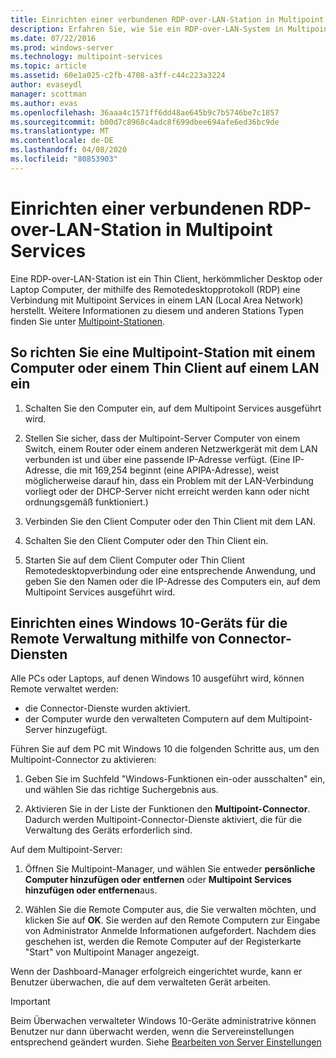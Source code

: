 ```yaml
---
title: Einrichten einer verbundenen RDP-over-LAN-Station in Multipoint Services
description: Erfahren Sie, wie Sie ein RDP-over-LAN-System in Multipoint Services einrichten.
ms.date: 07/22/2016
ms.prod: windows-server
ms.technology: multipoint-services
ms.topic: article
ms.assetid: 60e1a025-c2fb-4708-a3ff-c44c223a3224
author: evaseydl
manager: scottman
ms.author: evas
ms.openlocfilehash: 36aaa4c1571ff6dd48ae645b9c7b5746be7c1857
ms.sourcegitcommit: b00d7c8968c4adc8f699dbee694afe6ed36bc9de
ms.translationtype: MT
ms.contentlocale: de-DE
ms.lasthandoff: 04/08/2020
ms.locfileid: "80853903"
---
```

# <a name="set-up-an-rdp-over-lan-connected-station-in-multipoint-services"></a>Einrichten einer verbundenen RDP-over-LAN-Station in Multipoint Services
Eine RDP-over-LAN-Station ist ein Thin Client, herkömmlicher Desktop oder Laptop Computer, der mithilfe des Remotedesktopprotokoll (RDP) eine Verbindung mit Multipoint Services in einem LAN (Local Area Network) herstellt. Weitere Informationen zu diesem und anderen Stations Typen finden Sie unter [Multipoint-Stationen](MultiPoint-services-Stations.md).  
  
## <a name="to-set-up-a-multipoint-station-using-a-computer-or-thin-client-on-a-lan"></a>So richten Sie eine Multipoint-Station mit einem Computer oder einem Thin Client auf einem LAN ein  
  
1.  Schalten Sie den Computer ein, auf dem Multipoint Services ausgeführt wird.  
  
2.  Stellen Sie sicher, dass der Multipoint-Server Computer von einem Switch, einem Router oder einem anderen Netzwerkgerät mit dem LAN verbunden ist und über eine passende IP-Adresse verfügt. (Eine IP-Adresse, die mit 169,254 beginnt (eine APIPA-Adresse), weist möglicherweise darauf hin, dass ein Problem mit der LAN-Verbindung vorliegt oder der DHCP-Server nicht erreicht werden kann oder nicht ordnungsgemäß funktioniert.)  
  
3.  Verbinden Sie den Client Computer oder den Thin Client mit dem LAN.  
  
4.  Schalten Sie den Client Computer oder den Thin Client ein.  
  
5.  Starten Sie auf dem Client Computer oder Thin Client Remotedesktopverbindung oder eine entsprechende Anwendung, und geben Sie den Namen oder die IP-Adresse des Computers ein, auf dem Multipoint Services ausgeführt wird.

## <a name="set-up-a-windows-10-device-for-remote-management-by-using-connector-services"></a>Einrichten eines Windows 10-Geräts für die Remote Verwaltung mithilfe von Connector-Diensten
Alle PCs oder Laptops, auf denen Windows 10 ausgeführt wird, können Remote verwaltet werden:
- die Connector-Dienste wurden aktiviert.  
- der Computer wurde den verwalteten Computern auf dem Multipoint-Server hinzugefügt.  

Führen Sie auf dem PC mit Windows 10 die folgenden Schritte aus, um den Multipoint-Connector zu aktivieren:

1. Geben Sie im Suchfeld "Windows-Funktionen ein-oder ausschalten" ein, und wählen Sie das richtige Suchergebnis aus. 

2. Aktivieren Sie in der Liste der Funktionen den **Multipoint-Connector**. Dadurch werden Multipoint-Connector-Dienste aktiviert, die für die Verwaltung des Geräts erforderlich sind. 

Auf dem Multipoint-Server:
1. Öffnen Sie Multipoint-Manager, und wählen Sie entweder **persönliche Computer hinzufügen oder entfernen** oder **Multipoint Services hinzufügen oder entfernen**aus.

2. Wählen Sie die Remote Computer aus, die Sie verwalten möchten, und klicken Sie auf **OK**.  Sie werden auf den Remote Computern zur Eingabe von Administrator Anmelde Informationen aufgefordert.  Nachdem dies geschehen ist, werden die Remote Computer auf der Registerkarte "Start" von Multipoint Manager angezeigt.

Wenn der Dashboard-Manager erfolgreich eingerichtet wurde, kann er Benutzer überwachen, die auf dem verwalteten Gerät arbeiten.

> [!IMPORTANT]  
> Beim Überwachen verwalteter Windows 10-Geräte administratrive können Benutzer nur dann überwacht werden, wenn die Servereinstellungen entsprechend geändert wurden. Siehe [Bearbeiten von Server Einstellungen](Edit-Server-Settings.md)